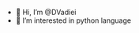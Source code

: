 - 👋 Hi, I’m @DVadiei
- 👀 I’m interested in python language




<!---
DVadiei/DVadiei is a ✨ special ✨ repository because its `README.md` (this file) appears on your GitHub profile.
You can click the Preview link to take a look at your changes.
--->
